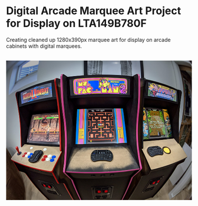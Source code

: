 <h1>Digital Arcade Marquee Art Project for Display on LTA149B780F</h1>
<p>Creating cleaned up 1280x390px marquee art for display on arcade cabinets with digital marquees.</p>
<br>
<img src="digital_marquee_ex.jpg" alt="Justin Fite Arcade Cabinets">
